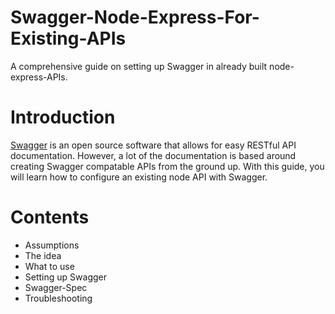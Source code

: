 # Swagger-Node-Express-For-Existing-APIs
A comprehensive guide on setting up Swagger in already built node-express-APIs.

# Introduction

[Swagger](http://swagger.io/) is an open source software that allows for easy RESTful API documentation. 
However, a lot of the documentation is based around creating Swagger compatable APIs from the ground up. 
With this guide, you will learn how to configure an existing node API with Swagger.

# Contents

* Assumptions
* The idea
* What to use
* Setting up Swagger
* Swagger-Spec
* Troubleshooting



